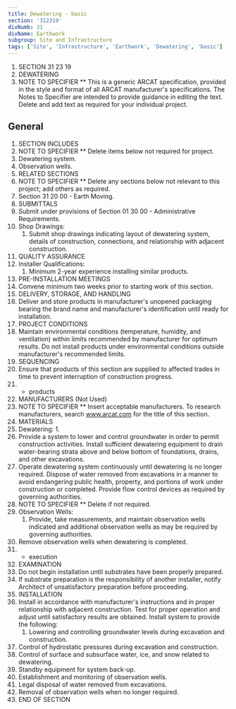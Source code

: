 ```yaml
---
title: Dewatering - basic
section: '312319'
divNumb: 31
divName: Earthwork
subgroup: Site and Infrastructure
tags: ['Site', 'Infrastructure', 'Earthwork', 'Dewatering', 'basic']
---
```


1. SECTION 31 23 19
1. DEWATERING
1.  NOTE TO SPECIFIER ** This is a generic ARCAT specification, provided in the style and format of all ARCAT manufacturer's specifications. The Notes to Specifier are intended to provide guidance in editing the text. Delete and add text as required for your individual project.

## General

   1. SECTION INCLUDES
1.  NOTE TO SPECIFIER ** Delete items below not required for project.
   1. Dewatering system.
   1. Observation wells.
   1. RELATED SECTIONS
1.  NOTE TO SPECIFIER ** Delete any sections below not relevant to this project; add others as required.
   1. Section 31 20 00 - Earth Moving.
   1. SUBMITTALS
   1. Submit under provisions of Section 01 30 00 - Administrative Requirements.
   1. Shop Drawings:
      1. Submit shop drawings indicating layout of dewatering system, details of construction, connections, and relationship with adjacent construction.
   1. QUALITY ASSURANCE
   1. Installer Qualifications:
      1. Minimum 2-year experience installing similar products.
   1. PRE-INSTALLATION MEETINGS
   1. Convene minimum two weeks prior to starting work of this section.
   1. DELIVERY, STORAGE, AND HANDLING
   1. Deliver and store products in manufacturer's unopened packaging bearing the brand name and manufacturer's identification until ready for installation.
   1. PROJECT CONDITIONS
   1. Maintain environmental conditions (temperature, humidity, and ventilation) within limits recommended by manufacturer for optimum results. Do not install products under environmental conditions outside manufacturer's recommended limits.
   1. SEQUENCING
   1. Ensure that products of this section are supplied to affected trades in time to prevent interruption of construction progress.
   1. - products
   1. MANUFACTURERS (Not Used)
1.  NOTE TO SPECIFIER ** Insert acceptable manufacturers. To research manufacturers, search www.arcat.com for the title of this section.
   1. MATERIALS
   1. Dewatering:
      1. 
   1. Provide a system to lower and control groundwater in order to permit construction activities. Install sufficient dewatering equipment to drain water-bearing strata above and below bottom of foundations, drains, and other excavations.
   1. Operate dewatering system continuously until dewatering is no longer required. Dispose of water removed from excavations in a manner to avoid endangering public health, property, and portions of work under construction or completed. Provide flow control devices as required by governing authorities.
1.  NOTE TO SPECIFIER ** Delete if not required.
   1. Observation Wells:
      1. Provide, take measurements, and maintain observation wells indicated and additional observation wells as may be required by governing authorities.
   1. Remove observation wells when dewatering is completed.
   1. - execution
   1. EXAMINATION
   1. Do not begin installation until substrates have been properly prepared.
   1. If substrate preparation is the responsibility of another installer, notify Architect of unsatisfactory preparation before proceeding.
   1. INSTALLATION
   1. Install in accordance with manufacturer's instructions and in proper relationship with adjacent construction. Test for proper operation and adjust until satisfactory results are obtained. Install system to provide the following:
      1. Lowering and controlling groundwater levels during excavation and construction.
   1. Control of hydrostatic pressures during excavation and construction.
   1. Control of surface and subsurface water, ice, and snow related to dewatering.
   1. Standby equipment for system back-up.
   1. Establishment and monitoring of observation wells.
   1. Legal disposal of water removed from excavations.
   1. Removal of observation wells when no longer required.
1. END OF SECTION


